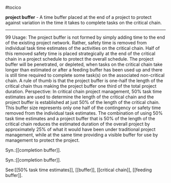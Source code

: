 #tocico

<b>project buffer</b> - A time buffer placed at the end of a project to protect against variation in the time it takes to complete tasks on the critical chain.  
<hr/>
99 
Usage:  The project buffer is not formed by simply adding time to the end of the existing project network. Rather, safety time is removed from individual task time estimates of the activities on the critical chain. Half of this removed safety time is placed strategically at the end of the critical chain in a project schedule to protect the overall schedule.  The project buffer will be penetrated, or depleted, when tasks on the critical chain take longer than estimated or after a feeding buffer has been used up and there is still time required to complete some task(s) on the associated non-critical chain. 
A rule of thumb is that the project buffer is one-half the length of the critical chain thus making the 
project buffer one third of the total project duration.
Perspective:  In critical chain project management, 50% task time estimates are used to determine the length of the critical chain and the project buffer is established at just 50% of the length of the critical chain.  This buffer size represents only one half of the contingency or safety time removed from the individual task estimates.
The combination of using 50% task time estimates and a project buffer that is 50% of the length of the critical chain reduces the estimated duration of the overall project by approximately 25% of what it would have been under traditional project management, while at the same time providing a visible buffer for use by management to protect the project. 

Syn.:[[completion buffer]].

Syn.:[[completion buffer]].



See:[[50% task time estimates]], [[buffer]], [[critical chain]], [[feeding buffer]].



